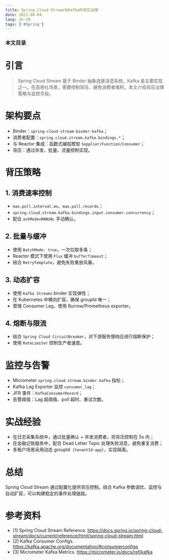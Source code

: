 ```yaml
---
title: Spring Cloud Stream与Kafka的背压治理
date: 2022-06-04
lang: zh-CN
tags: ['#Spring']
---
```


### 本文目录
<!-- toc -->

# 引言
> Spring Cloud Stream 基于 Binder 抽象连接消息系统，Kafka 是主要实现之一。在高吞吐场景，需要控制背压、避免消费者堆积。本文介绍背压治理策略与监控手段。

# 架构要点
- Binder：`spring-cloud-stream-binder-kafka`；
- 消费者配置：`spring.cloud.stream.kafka.bindings.*`；
- 与 Reactor 集成：函数式编程模型 `Supplier/Function/Consumer`；
- 背压：通过并发、批量、流量控制实现。

# 背压策略
## 1. 消费速率控制
- `max.poll.interval.ms`、`max.poll.records`；
- `spring.cloud.stream.kafka.bindings.input.consumer.concurrency`；
- 配合 `ackMode=MANUAL` 手动确认。

## 2. 批量与缓冲
- 使用 `BatchMode: true`，一次拉取多条；
- Reactor 模式下使用 `Flux` 缓冲 `bufferTimeout`；
- 结合 `RetryTemplate`，避免失败重放风暴。

## 3. 动态扩容
- 使用 `Kafka Streams` binder 实现弹性；
- 在 Kubernetes 中横向扩容，确保 groupId 唯一；
- 管理 Consumer Lag，使用 Burrow/Prometheus exporter。

## 4. 熔断与限流
- 结合 `Spring Cloud CircuitBreaker`，对下游服务慢响应进行熔断保护；
- 使用 `RateLimiter` 控制生产者速度。

# 监控与告警
- Micrometer `spring.cloud.stream.binder.kafka` 指标；
- Kafka Lag Exporter 监控 `consumer_lag`；
- JFR 事件：`KafkaConsumerRecord`；
- 告警阈值：Lag 超阈值、poll 超时、重试次数。

# 实战经验
- 在日志采集系统中，通过批量确认 + 并发消费者，将背压控制在 5s 内；
- 在金融记账服务中，配合 Dead Letter Topic 处理失败消息，避免重复消费；
- 多租户场景采用动态 groupId（`tenantId-app`），实现隔离。

# 总结
Spring Cloud Stream 通过配置化提供背压控制。结合 Kafka 参数调优、监控与自动扩容，可以构建稳定的事件处理链路。

# 参考资料
- [1] Spring Cloud Stream Reference. https://docs.spring.io/spring-cloud-stream/docs/current/reference/html/spring-cloud-stream.html
- [2] Kafka Consumer Configs. https://kafka.apache.org/documentation/#consumerconfigs
- [3] Micrometer Kafka Metrics. https://micrometer.io/docs/ref/kafka
